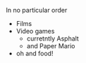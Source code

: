 In no particular order

* Films
* Video games
  * curretntly Asphalt 
  * and Paper Mario
* oh and food!
